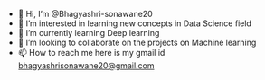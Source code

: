 - 👋 Hi, I’m @Bhagyashri-sonawane20 
- 👀 I’m interested in learning new concepts in Data Science field
- 🌱 I’m currently learning Deep learning
- 💞️ I’m looking to collaborate on the projects on Machine learning
- 📫 How to reach me here is my gmail id bhagyashrisonawane20@gmail.com

<!---
Bhagyashri-sonawane20/Bhagyashri-sonawane20 is a ✨ special ✨ repository because its `README.md` (this file) appears on your GitHub profile.
You can click the Preview link to take a look at your changes.
--->
